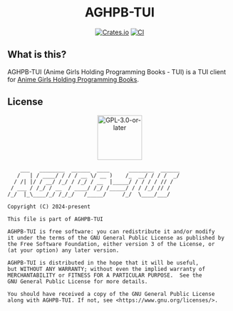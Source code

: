 <h1 align="center">AGHPB-TUI</h1>
<p align="center">
  <a href="https://crates.io/crates/aghpb-tui"><img alt="Crates.io"
  src="https://img.shields.io/crates/v/aghpb-tui?style=for-the-badge"></a>
  <a href="https://github.com/wizard-28/aghpb-tui/actions"><img alt="CI"
  src="https://img.shields.io/github/actions/workflow/status/wizard-28/aghpb-tui/ci.yml?label=CI&logo=github&style=for-the-badge"></a>
</p>

## What is this?

AGHPB-TUI (Anime Girls Holding Programming Books - TUI) is a TUI client for [Anime Girls Holding Programming Books](https://github.com/cat-milk/Anime-Girls-Holding-Programming-Books).

## License

<p align="center"><img alt="GPL-3.0-or-later" height="100" src="https://www.gnu.org/graphics/gplv3-or-later.svg" /></p>

```monospace
    ___   ________  ______  ____      ________  ______
   /   | / ____/ / / / __ \/ __ )    /_  __/ / / /  _/
  / /| |/ / __/ /_/ / /_/ / __  |_____/ / / / / // /
 / ___ / /_/ / __  / ____/ /_/ /_____/ / / /_/ // /
/_/  |_\____/_/ /_/_/   /_____/     /_/  \____/___/

Copyright (C) 2024-present

This file is part of AGHPB-TUI

AGHPB-TUI is free software: you can redistribute it and/or modify
it under the terms of the GNU General Public License as published by
the Free Software Foundation, either version 3 of the License, or
(at your option) any later version.

AGHPB-TUI is distributed in the hope that it will be useful,
but WITHOUT ANY WARRANTY; without even the implied warranty of
MERCHANTABILITY or FITNESS FOR A PARTICULAR PURPOSE.  See the
GNU General Public License for more details.

You should have received a copy of the GNU General Public License
along with AGHPB-TUI. If not, see <https://www.gnu.org/licenses/>.
```
